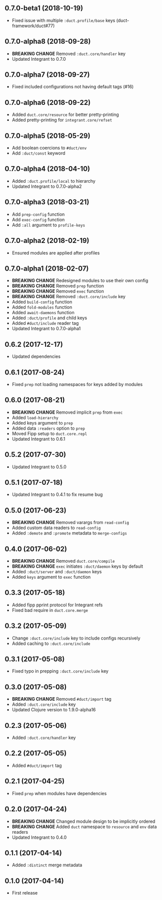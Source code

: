 ## 0.7.0-beta1 (2018-10-19)

* Fixed issue with multiple `:duct.profile/base` keys (duct-framework/duct#77)

## 0.7.0-alpha8 (2018-09-28)

* **BREAKING CHANGE** Removed `:duct.core/handler` key
* Updated Integrant to 0.7.0

## 0.7.0-alpha7 (2018-09-27)

* Fixed included configurations not having default tags (#16)

## 0.7.0-alpha6 (2018-09-22)

* Added `duct.core/resource` for better pretty-printing
* Added pretty-printing for `integrant.core/refset`

## 0.7.0-alpha5 (2018-05-29)

* Add boolean coercions to `#duct/env`
* Add `:duct/const` keyword

## 0.7.0-alpha4 (2018-04-10)

* Added `:duct.profile/local` to hierarchy
* Updated Integrant to 0.7.0-alpha2

## 0.7.0-alpha3 (2018-03-21)

* Add `prep-config` function
* Add `exec-config` function
* Add `:all` argument to `profile-keys`

## 0.7.0-alpha2 (2018-02-19)

* Ensured modules are applied after profiles

## 0.7.0-alpha1 (2018-02-07)

* **BREAKING CHANGE** Redesigned modules to use their own config
* **BREAKING CHANGE** Removed `prep` function
* **BREAKING CHANGE** Removed `exec` function
* **BREAKING CHANGE** Removed `:duct.core/include` key
* Added `build-config` function
* Added `fold-modules` function
* Added `await-daemons` function
* Added `:duct/profile` and child keys
* Added `#duct/include` reader tag
* Updated Integrant to 0.7.0-alpha1

## 0.6.2 (2017-12-17)

* Updated dependencies

## 0.6.1 (2017-08-24)

* Fixed `prep` not loading namespaces for keys added by modules

## 0.6.0 (2017-08-21)

* **BREAKING CHANGE** Removed implicit `prep` from `exec`
* Added `load-hierarchy`
* Added keys argument to `prep`
* Added data `:readers` option to `prep`
* Moved Fipp setup to `duct.core.repl`
* Updated Integrant to 0.6.1

## 0.5.2 (2017-07-30)

* Updated Integrant to 0.5.0

## 0.5.1 (2017-07-18)

* Updated Integrant to 0.4.1 to fix resume bug

## 0.5.0 (2017-06-23)

* **BREAKING CHANGE** Removed varargs from `read-config`
* Added custom data readers to `read-config`
* Added `:demote` and `:promote` metadata to `merge-configs`

## 0.4.0 (2017-06-02)

* **BREAKING CHANGE** Removed `duct.core/compile`
* **BREAKING CHANGE** `exec` initiates `:duct/daemon` keys by default
* Added `:duct/server` and `:duct/daemon` keys
* Added `keys` argument to `exec` function

## 0.3.3 (2017-05-18)

* Added fipp pprint protocol for Integrant refs
* Fixed bad require in `duct.core.merge`

## 0.3.2 (2017-05-09)

* Change `:duct.core/include` key to include configs recursively
* Added caching to `:duct.core/include`

## 0.3.1 (2017-05-08)

* Fixed typo in prepping `:duct.core/include` key

## 0.3.0 (2017-05-08)

* **BREAKING CHANGE** Removed `#duct/import` tag
* Added `:duct.core/include` key
* Updated Clojure version to 1.9.0-alpha16

## 0.2.3 (2017-05-06)

* Added `:duct.core/handler` key

## 0.2.2 (2017-05-05)

* Added `#duct/import` tag

## 0.2.1 (2017-04-25)

* Fixed `prep` when modules have dependencies

## 0.2.0 (2017-04-24)

* **BREAKING CHANGE** Changed module design to be implicitly ordered
* **BREAKING CHANGE** Added `duct` namespace to `resource` and `env` data readers
* Updated Integrant to 0.4.0

## 0.1.1 (2017-04-14)

* Added `:distinct` merge metadata

## 0.1.0 (2017-04-14)

* First release
